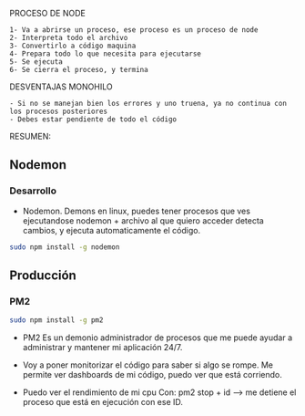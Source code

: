 PROCESO DE NODE

    1- Va a abrirse un proceso, ese proceso es un proceso de node
    2- Interpreta todo el archivo
    3- Convertirlo a código maquina
    4- Prepara todo lo que necesita para ejecutarse
    5- Se ejecuta
    6- Se cierra el proceso, y termina

DESVENTAJAS MONOHILO

    - Si no se manejan bien los errores y uno truena, ya no continua con los procesos posteriores
    - Debes estar pendiente de todo el código

RESUMEN:

## Nodemon

### Desarrollo

- Nodemon. Demons en linux, puedes tener procesos que ves ejecutandose
nodemon + archivo al que quiero acceder detecta cambios, y ejecuta automaticamente el código.

```bash
sudo npm install -g nodemon
```

## Producción

### PM2
```bash
sudo npm install -g pm2
```
- PM2 Es un demonio administrador de procesos que me puede ayudar a administrar y mantener mi aplicación 24/7.

- Voy a poner monitorizar el código para saber si algo se rompe.
Me permite ver dashboards de mi código, puedo ver que está corriendo.
- Puedo ver el rendimiento de mi cpu
Con: pm2 stop + id —> me detiene el proceso que está en ejecución con ese ID.
